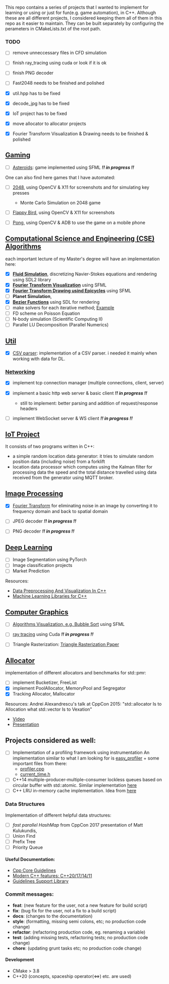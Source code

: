 This repo contains a series of projects that I wanted to implement for learning or using or just for fun(e.g. game automation), in C++. Although these are all different projects, I considered keeping them all of them in this repo as it easier to maintain. They can be built separately by configuring the perameters in CMakeLists.txt of the root path.

### TODO
- [ ] remove unneccessary files in CFD simulation
- [ ] finish ray_tracing using cuda or look if it is ok
- [ ] finish PNG decoder
- [ ] Fast2048 needs to be finished and polished
- [x] util.hpp has to be fixed
- [x] decode_jpg has to be fixed
- [x] IoT project has to be fixed
- [x] move allocator to allocator projects
- [x] Fourier Transform Visualization & Drawing needs to be finished & polished


## [Gaming](./gaming)
- [ ] [Asteroids](./gaming/asteroids): game implemented using SFML <em>**!! in progress !!**</em>

One can also find here games that I have automated: 
- [ ] [2048](./gaming/fast2048), using OpenCV & X11 for screenshots and for simulating key presses
    - Monte Carlo Simulation on 2048 game
- [ ] [Flappy Bird](./gaming/game_automation/flappy_bird), using OpenCV & X11 for screenshots 
- [ ] [Pong](./gaming/game_automation/pong), using OpenCV & ADB to use the game on a mobile phone


## [Computational Science and Engineering (CSE) Algorithms](./cse_algorithms)
each important lecture of my Master's degree will have an implementation here:
- [x] [**Fluid Simulation**](./cse_algorithms/CFD), discretizing Navier-Stokes equations and rendering using SDL2 library
- [x] [**Fourier Transform Visualization**](./cse_algorithms/fourier_transform) using SFML
- [x] [**Fourier Transform Drawing usind Epicycles**](./cse_algorithms/fourier_transform) using SFML
- [ ] **Planet Simulation**, 
- [x] [**Bezier Functions**](./cse_algorithms/bezier_functions) using SDL for rendering
- [ ] make solvers for each iterative method; [Example](https://math.nist.gov/iml++/)
- [ ] FD scheme on Poisson Equation
- [ ] N-body simulation (Scientific Computing II)
- [ ] Parallel LU Decomposition (Parallel Numerics)

## [Util](./util)
- [x] [CSV parser](./util/csv): implementation of a CSV parser. i needed it mainly when working with data for DL.

### [Networking](./util/network)
- [x] implement tcp connection manager (multiple connections, client, server)
- [x] implement a basic http web server & basic client <em>**!! in progress !!**</em>
    - still to implement: better parsing and addition of request/response headers
- [ ] implement WebSocket server & WS client <em>**!! in progress !!**</em>


## [IoT Project](./IoT_project)
It consists of two programs written in C++: 
- a simple random location data generator: it tries to simulate random position data (including noise) from a forklift
- location data processor which computes using the Kalman filter for processing data the speed and the total distance travelled using data received from the generator using MQTT broker.


## [Image Processing](./img_processing_library)
- [x] [Fourier Transform](./img_processing_library/fourier_transform) for eliminating noise in an image by converting it to frequency domain and back to spatial domain
- [ ] JPEG decoder <em>**!! in progress !!**</em>
- [ ] PNG decoder <em>**!! in progress !!**</em>


## [Deep Learning](./deep_learning)
- [ ] Image Segmentation using PyTorch
- [ ] Image classification projects
- [ ] Market Prediction

Resources:
- [Data Preprocessing And Visualization In C++](https://towardsdatascience.com/data-preprocessing-and-visualization-in-c-6d97ed236f3b)
- [Machine Learning Libraries for C++](https://www.analyticsvidhya.com/blog/2020/04/machine-learning-using-c-linear-logistic-regression/?utm_source=blog&utm_medium=introduction-machine-learning-libraries-c)


## [Computer Graphics](./computer_graphics)
- [ ] [Algorithms Visualization, e.g. Bubble Sort](./computer_graphics/algorithms) using SFML
- [ ] [ray tracing](./computer_graphics/ray_tracing) using Cuda <em>**!! in progress !!**</em>
- [ ] Triangle Rasterization: [Triangle Rasterization Paper](https://joshbeam.com/articles/triangle_rasterization/)


## [Allocator](./allocator)
implementation of different allocators and benchmarks for std::pmr: 
- [ ] implement Bucketizer, FreeList 
- [x] implement PoolAllocator, MemoryPool and Segregator 
- [x] Tracking Allocator, Mallocator

Resources:
Andrei Alexandrescu's talk at CppCon 2015: "std::allocator Is to Allocation what std::vector Is to Vexation"
- [Video](https://www.youtube.com/watch?v=LIb3L4vKZ7U&t=1991s&ab_channel=CppCon)
- [Presentation](https://github.com/CppCon/CppCon2015/blob/master/Presentations/allocator%20Is%20to%20Allocation%20what%20vector%20Is%20to%20Vexation/allocator%20Is%20to%20Allocation%20what%20vector%20Is%20to%20Vexation%20-%20Andrei%20Alexandrescu%20-%20CppCon%202015.pdf)


## Projects considered as well:
- [ ] Implementation of a profiling framework using instrumentation
An implementation similar to what I am looking for is [easy_profiler](https://github.com/yse/easy_profiler) + some important files from there:
    - [profiler.cpp](https://github.com/yse/easy_profiler/blob/develop/easy_profiler_core/profiler.cpp)
    - [current_time.h](https://github.com/yse/easy_profiler/blob/develop/easy_profiler_core/current_time.h)
- [ ] C++14 multiple-producer-multiple-consumer lockless queues based on circular buffer with std::atomic. Similar implementation [here](https://github.com/max0x7ba/atomic_queue)
- [ ] C++ LRU in-memory cache implementation. Idea from [here](https://github.com/warxander/lruc)

### Data Structures
Implementation of different helpful data structures:
- [ ] *fast parallel HashMap* from CppCon 2017 presentation of Matt Kulukundis, 
- [ ] Union Find
- [ ] Prefix Tree
- [ ] Priority Queue 

#### Useful Documentation:
- [Cpp Core Guidelines](https://isocpp.github.io/CppCoreGuidelines/CppCoreGuidelines)
- [Modern C++ features: C++20/17/14/11](https://github.com/AnthonyCalandra/modern-cpp-features)
- [Guidelines Support Library](https://github.com/microsoft/GSL)

### Commit messages:
- **feat**: (new feature for the user, not a new feature for build script)
- **fix**: (bug fix for the user, not a fix to a build script)
- **docs**: (changes to the documentation)
- **style**: (formatting, missing semi colons, etc; no production code change)
- **refactor**: (refactoring production code, eg. renaming a variable)
- **test**: (adding missing tests, refactoring tests; no production code change)
- **chore**: (updating grunt tasks etc; no production code change)

#### Development
- CMake > 3.8
- C++20 (concepts, spaceship operator(<=>) etc. are used)
